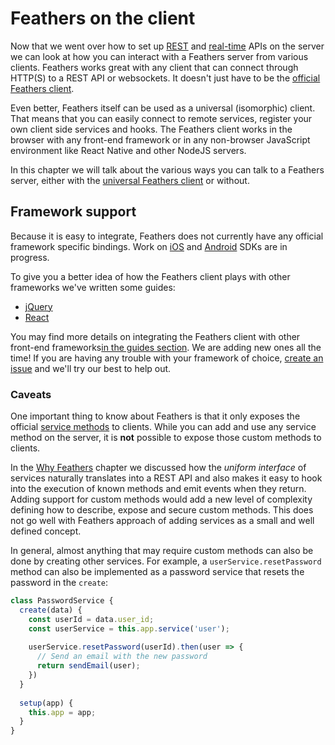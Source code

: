# Feathers on the client

Now that we went over how to set up [REST](../rest/readme.md) and [real-time](../real-time/readme.md) APIs on the server we can look at how you can interact with a Feathers server from various clients. Feathers works great with any client that can connect through HTTP(S) to a REST API or websockets. It doesn't just have to be the [official Feathers client](feathers.md).

Even better, Feathers itself can be used as a universal (isomorphic) client. That means that you can easily connect to remote services, register your own client side services and hooks. The Feathers client works in the browser with any front-end framework or in any non-browser JavaScript environment like React Native and other NodeJS servers.

In this chapter we will talk about the various ways you can talk to a Feathers server, either with the [universal Feathers client](feathers.md) or without.

## Framework support

Because it is easy to integrate, Feathers does not currently have any official framework specific bindings. Work on [iOS](https://github.com/feathersjs/feathers-ios) and [Android](https://github.com/feathersjs/feathers-android) SDKs are in progress.

To give you a better idea of how the Feathers client plays with other frameworks we've written some guides:

- [jQuery](../guides/jquery.md)
- [React](../guides/react.md)

You may find more details on integrating the Feathers client with other front-end frameworks[in the guides section](../guides/readme.md). We are adding new ones all the time! If you are having any trouble with your framework of choice, [create an issue](https://github.com/feathersjs/feathers/issues/new) and we'll try our best to help out.

### Caveats

One important thing to know about Feathers is that it only exposes the official [service methods](../services/readme.md) to clients. While you can add and use any service method on the server, it is __not__ possible to expose those custom methods to clients.

In the [Why Feathers](../why/readme.md) chapter we discussed how the _uniform interface_ of services naturally translates into a REST API and also makes it easy to hook into the execution of known methods and emit events when they return. Adding support for custom methods would add a new level of complexity defining how to describe, expose and secure custom methods. This does not go well with Feathers approach of adding services as a small and well defined concept.

In general, almost anything that may require custom methods can also be done by creating other services. For example, a `userService.resetPassword` method can also be implemented as a password service that resets the password in the `create`:

```js
class PasswordService {
  create(data) {
    const userId = data.user_id;
    const userService = this.app.service('user');
    
    userService.resetPassword(userId).then(user => {
      // Send an email with the new password
      return sendEmail(user);
    })
  }
  
  setup(app) {
    this.app = app;
  }
}
```
